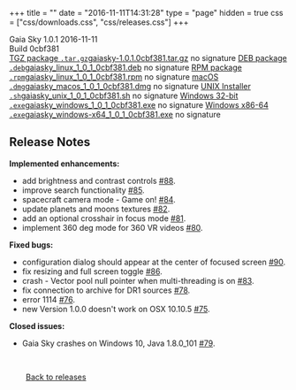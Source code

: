 +++
title = ""
date = "2016-11-11T14:31:28"
type = "page"
hidden = true
css = ["css/downloads.css", "css/releases.css"]
+++

<div class="download-container">
<div id="download-title">
<i class="fa-solid fa-tag"></i>
Gaia Sky <span class="downloads-version">1.0.1</span> 
<time class="downloads-releasedate" datetime="2016-11-11T14:31:28" title="Published: 2016-11-11T14:31:28"><i class="fa-solid fa-calendar"></i> 2016-11-11</time>
<div class="downloads-build">Build 0cbf381</div></div>
<div class="download-section">
<a href="https://gaia.ari.uni-heidelberg.de/gaiasky/releases/1.0.1.0cbf381/gaiasky-1.0.1.0cbf381.tar.gz" class="download-button"><i class="fa-solid fa-file-zipper"></i> TGZ package <code>.tar.gz</code><span class="download-sub">gaiasky-1.0.1.0cbf381.tar.gz</span></a>
<span class="signature">no signature</span>
<a href="https://gaia.ari.uni-heidelberg.de/gaiasky/releases/1.0.1.0cbf381/gaiasky_linux_1_0_1_0cbf381.deb" class="download-button"><i class="fa-brands fa-debian"></i> DEB package <code>.deb</code><span class="download-sub">gaiasky_linux_1_0_1_0cbf381.deb</span></a>
<span class="signature">no signature</span>
<a href="https://gaia.ari.uni-heidelberg.de/gaiasky/releases/1.0.1.0cbf381/gaiasky_linux_1_0_1_0cbf381.rpm" class="download-button"><i class="fa-brands fa-fedora"></i> RPM package <code>.rpm</code><span class="download-sub">gaiasky_linux_1_0_1_0cbf381.rpm</span></a>
<span class="signature">no signature</span>
<a href="https://gaia.ari.uni-heidelberg.de/gaiasky/releases/1.0.1.0cbf381/gaiasky_macos_1_0_1_0cbf381.dmg" class="download-button"><i class="fa-brands fa-apple"></i> macOS <code>.dmg</code><span class="download-sub">gaiasky_macos_1_0_1_0cbf381.dmg</span></a>
<span class="signature">no signature</span>
<a href="https://gaia.ari.uni-heidelberg.de/gaiasky/releases/1.0.1.0cbf381/gaiasky_unix_1_0_1_0cbf381.sh" class="download-button"><i class="fa fa-terminal"></i> UNIX Installer <code>.sh</code><span class="download-sub">gaiasky_unix_1_0_1_0cbf381.sh</span></a>
<span class="signature">no signature</span>
<a href="https://gaia.ari.uni-heidelberg.de/gaiasky/releases/1.0.1.0cbf381/gaiasky_windows_1_0_1_0cbf381.exe" class="download-button"><i class="fa-brands fa-windows"></i> Windows 32-bit <code>.exe</code><span class="download-sub">gaiasky_windows_1_0_1_0cbf381.exe</span></a>
<span class="signature">no signature</span>
<a href="https://gaia.ari.uni-heidelberg.de/gaiasky/releases/1.0.1.0cbf381/gaiasky_windows-x64_1_0_1_0cbf381.exe" class="download-button"><i class="fa-brands fa-windows"></i> Windows x86-64 <code>.exe</code><span class="download-sub">gaiasky_windows-x64_1_0_1_0cbf381.exe</span></a>
<span class="signature">no signature</span>
</div>
</div>

<section class="release-notes">

# Release Notes

**Implemented enhancements:**

- add brightness and contrast controls [#88](https://codeberg.org/gaiasky/gaiasky/issues/88).
- improve search functionality [#85](https://codeberg.org/gaiasky/gaiasky/issues/85).
- spacecraft camera mode - Game on! [#84](https://codeberg.org/gaiasky/gaiasky/issues/84).
- update planets and moons textures [#82](https://codeberg.org/gaiasky/gaiasky/issues/82).
- add an optional crosshair in focus mode [#81](https://codeberg.org/gaiasky/gaiasky/issues/81).
- implement 360 deg mode for 360 VR videos [#80](https://codeberg.org/gaiasky/gaiasky/issues/80).

**Fixed bugs:**

- configuration dialog should appear at the center of focused screen [#90](https://codeberg.org/gaiasky/gaiasky/issues/90).
- fix resizing and full screen toggle [#86](https://codeberg.org/gaiasky/gaiasky/issues/86).
- crash - Vector pool null pointer when multi-threading is on [#83](https://codeberg.org/gaiasky/gaiasky/issues/83).
- fix connection to archive for DR1 sources [#78](https://codeberg.org/gaiasky/gaiasky/issues/78).
- error 1114 [#76](https://codeberg.org/gaiasky/gaiasky/issues/76).
- new Version 1.0.0 doesn't work on OSX 10.10.5 [#75](https://codeberg.org/gaiasky/gaiasky/issues/75).

**Closed issues:**

- Gaia Sky crashes on Windows 10, Java 1.8.0\_101 [#79](https://codeberg.org/gaiasky/gaiasky/issues/79).
</section>


<p class="center-text" style="padding: 30px;">
<i class="fa-solid fa-circle-arrow-left"></i> <a href="/downloads/releases">Back to releases</a>
</p>
